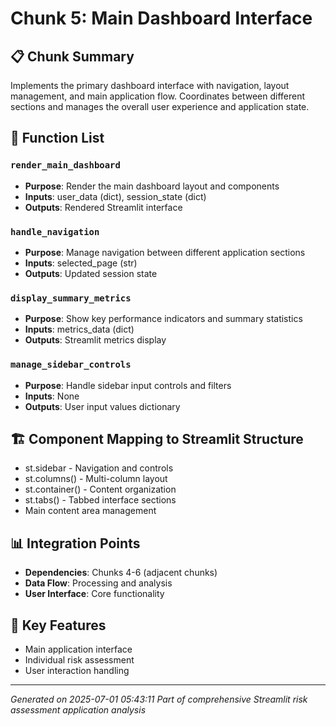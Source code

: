 # Chunk 5: Main Dashboard Interface

## 📋 Chunk Summary
Implements the primary dashboard interface with navigation, layout management, and main application flow. Coordinates between different sections and manages the overall user experience and application state.

## 🔧 Function List

### `render_main_dashboard`
- **Purpose**: Render the main dashboard layout and components
- **Inputs**: user_data (dict), session_state (dict)
- **Outputs**: Rendered Streamlit interface

### `handle_navigation`
- **Purpose**: Manage navigation between different application sections
- **Inputs**: selected_page (str)
- **Outputs**: Updated session state

### `display_summary_metrics`
- **Purpose**: Show key performance indicators and summary statistics
- **Inputs**: metrics_data (dict)
- **Outputs**: Streamlit metrics display

### `manage_sidebar_controls`
- **Purpose**: Handle sidebar input controls and filters
- **Inputs**: None
- **Outputs**: User input values dictionary

## 🏗️ Component Mapping to Streamlit Structure

- st.sidebar - Navigation and controls
- st.columns() - Multi-column layout
- st.container() - Content organization
- st.tabs() - Tabbed interface sections
- Main content area management

## 📊 Integration Points
- **Dependencies**: Chunks 4-6 (adjacent chunks)
- **Data Flow**: Processing and analysis
- **User Interface**: Core functionality

## 🎯 Key Features
- Main application interface
- Individual risk assessment
- User interaction handling

---
*Generated on 2025-07-01 05:43:11*
*Part of comprehensive Streamlit risk assessment application analysis*

